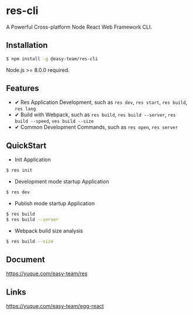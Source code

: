 # res-cli

A Powerful Cross-platform  Node React Web Framework CLI.

## Installation

```bash
$ npm install -g @easy-team/res-cli
```

Node.js >= 8.0.0 required.

## Features

- ✔︎ Res Application Development, such as `res dev`, `res start`, `res build`, `res lang`
- ✔︎ Build with Webpack, such as `res build`, `res build --server`, `res build --speed`, `ves build --size`
- ✔︎ Common Development Commands, such as `res open`, `res server`

## QuickStart

- Init Application

```bash
$ res init
```

- Development mode startup Application

```bash
$ res dev
```

- Publish mode startup Application

```bash
$ res build
$ res build --server
```

- Webpack build size analysis

```bash
$ res build --size
```


## Document

https://yuque.com/easy-team/res

## Links

https://yuque.com/easy-team/egg-react